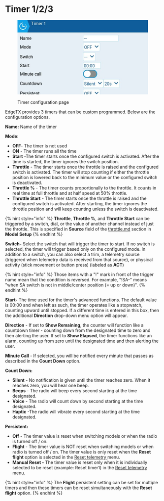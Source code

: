 # Timer 1/2/3

<figure><img src="../../../../.gitbook/assets/timers.jpg" alt=""><figcaption><p>Timer configuration page</p></figcaption></figure>

EdgeTX provides 3 timers that can be custom programmed. Below are the configuration options.

**Name:** Name of the timer

**Mode**:

* **OFF**- The timer is not used
* **ON** - The timer runs all the time
* **Start** -The timer starts once the configured switch is activated. After the time is started, the timer ignores the switch position.
* **Throttle** - The timer starts once the throttle is raised and the configured switch is activated. The timer will stop counting if either the throttle position is lowered back to the minimum value or the configured switch is deactivated.
* **Throttle %** - The timer counts proportionally to the throttle. It counts in real time at full throttle and at half speed at 50% throttle.
* **Throttle Start** - The timer starts once the throttle is raised and the configured switch is activated. After starting, the timer ignores the throttle position and will keep counting unless the switch is deactivated.

{% hint style="info" %}
**Throttle**, **Throttle %**, and **Throttle Start** can be triggered by a switch, dial, or the value of another channel instead of just the throttle. This is specified in **Source** field of the [throttle.md](throttle.md "mention") section in **Model Setup**
{% endhint %}

**Switch-** Select the switch that will trigger the timer to start. If no switch is selected, the timer will trigger based only on the configured mode. In addition to a switch, you can also select a trim, a telemetry source (triggered when telemetry data is received from that source), or physical activity (stick movement or button press) (labeled as **ACT**)

{% hint style="info" %}
Those items with a "!" mark in front of the trigger name mean that the condition is reversed. For example, "!SA-" means "when SA switch is not in middle/center position (= up or down)".
{% endhint %}

**Start-** The time used for the timer's advanced functions. The default value is 00:00 and when left as such, the timer operates like a stopwatch, counting upward until stopped. If a different time is entered in this box, then the additional **Direction** drop-down menu option will appear.

**Direction** - If set to **Show Remaining**, the counter will function like a countdown timer - counting down from the designated time to zero and then alerting the user. If set to **Show Elapsed**, the timer functions like an alarm, counting up from zero until the designated time and then alerting the user.

**Minute Call** - If selected, you will be notified every minute that passes as described in the **Count Down** option.

**Count Down:**

* **Silent** - No notification is given until the timer reaches zero. When it reaches zero, you will hear one beep.
* **Beeps** - The radio will beep every second starting at the time designated.
* **Voice** - The radio will count down by second starting at the time designated.
* **Haptic** -The radio will vibrate every second starting at the time designated.

**Persistent:**

* **Off** - The timer value is reset when switching models or when the radio is turned off / on.
* **Flight** - The timer value is NOT reset when switching models or when radio is turned off / on. The timer value is only reset when the **Reset flight** option is selected in the [Reset telemetry ](../../reset-telemetry.md)menu.
* **Manual Reset -** The timer value is reset only when it is individually selected to be reset (example: Reset timer1) in the [Reset telemetry ](../../reset-telemetry.md)menu.

{% hint style="info" %}
The **Flight** persistent setting can be set for multiple timers and then these timers can be reset simultaneously with the **Reset flight** option.
{% endhint %}
